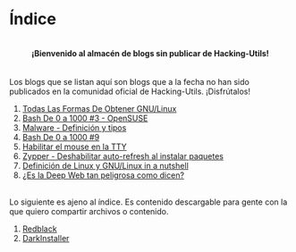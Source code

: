 # Índice
<br>
<center><b>¡Bienvenido al almacén de blogs sin publicar de Hacking-Utils!</b></center>
<br>
<br>
Los blogs que se listan aquí son blogs que a la fecha no han sido publicados en la comunidad oficial de Hacking-Utils. ¡Disfrútalos!
<br>
<ol>
	<li><a href="https://venom-instantdeath.github.io/hu-content/todas-las-formas-de-obtener-gnulinux.html#by-darth-venom">Todas Las Formas De Obtener GNU/Linux</a></li>
	<li><a href="https://venom-instantdeath.github.io/hu-content/bash3-opensuse.html">Bash De 0 a 1000 #3 - OpenSUSE</a></li>
	<li><a href="https://venom-instantdeath.github.io/hu-content/malware-definicion-y-tipos.html">Malware - Definición y tipos</a></li>
	<li><a href="https://venom-instantdeath.github.io/hu-content/bash9.html">Bash De 0 a 1000 #9</a></li>
	<li><a href="https://venom-instantdeath.github.io/hu-content/habilitar-el-mouse-en-la-tty.html">Habilitar el mouse en la TTY</a></li>
	<li><a href="https://venom-instantdeath.github.io/hu-content/zypper-autorefresh.html">Zypper - Deshabilitar auto-refresh al instalar paquetes</a></li>
	<li><a href="https://venom-instantdeath.github.io/hu-content/definicion-gnulinux.html">Definición de Linux y GNU/Linux in a nutshell</a></li>
	<li><a href="https://venom-instantdeath.github.io/hu-content/deepweb.html">¿Es la Deep Web tan peligrosa como dicen?</a></li>

</ol>
<br>
Lo siguiente es ajeno al índice. Es contenido descargable para gente con la que quiero compartir archivos o contenido.
<ol>
	<li><a href="https://venom-instantdeath.github.io/hu-content/redblack.html">Redblack</a></li>
	<li><a href="https://venom-instantdeath.github.io/hu-content/darkinstaller.html">DarkInstaller</a></li>
</ol>
<br>
